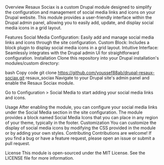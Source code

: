 Overview
Resaux Sociax is a custom Drupal module designed to simplify the configuration and management of social media links and icons on your Drupal website. This module provides a user-friendly interface within the Drupal admin panel, allowing you to easily add, update, and display social media icons in a grid layout.

Features
Social Media Configuration: Easily add and manage social media links and icons through the site configuration.
Custom Block: Includes a block plugin to display social media icons in a grid layout.
Intuitive Interface: Seamlessly integrates with the Drupal admin UI for straightforward configuration.
Installation
Clone this repository into your Drupal installation's modules/custom directory:

bash
Copy code
git clone https://github.com/youssef88ab/drupal-resaux-sociax.git resaux_sociax
Navigate to your Drupal site's admin panel and enable the Resaux Sociax module.

Go to Configuration > Social Media to start adding your social media links and icons.

Usage
After enabling the module, you can configure your social media links under the Social Media section in the site configuration.
The module provides a block named Social Media Icons that you can place in any region of your theme, typically in the footer.
Customization
You can customize the display of social media icons by modifying the CSS provided in the module or by adding your own styles.
Contributing
Contributions are welcome! If you find a bug or have a feature request, please open an issue or submit a pull request.

License
This module is open-sourced under the MIT License. See the LICENSE file for more information.
